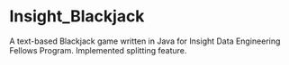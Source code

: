 Insight_Blackjack
=================
A text-based Blackjack game written in Java for Insight Data Engineering Fellows Program. 
Implemented splitting feature.
